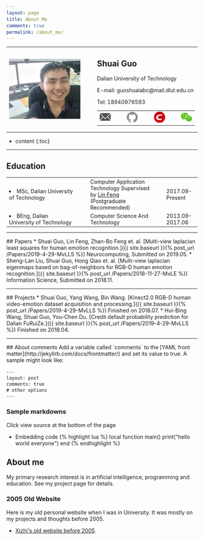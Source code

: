 ```yaml
---
layout: page
title: About Me
comments: true
permalink: /about_me/
---
```


<body>
    <table border="0">
      <tr>
        <td width="40%" align="right">
          <img src="/images/profile.jpg"> 
        </td>
        <td width="6%" align="center">
        </td>
        <td width="54%" align="left">
        <h2>Shuai Guo</h2>
          <p>Dalian University of Technology</p>
          <p>E-mail: guoshuaiabc@mail.dlut.edu.cn</p>
          <p>Tel: 18940976593</p>
          <table border="0">
            <tr>
            <td width="19%" align="left">
            <a href="mailto:{{ site.email }}">
                <span class="icon">
                <svg viewBox="0 0 1493 1024">
                <path fill="#515151" d="M397.414486 467.263863L0 54.928859v911.181055l397.414486-498.846051m1093.29653 498.579159V46.14685l-405.675421 409.894852 405.675421 509.81403m-1444.214665 58.144268h1396.015291L1032.870973 509.318374c-1.092985 0.991312-1.690314 1.486968-2.230453 2.03346-92.338182 93.748895-184.670009 187.5105-277.014546 281.253041-1.080276 1.092985-2.211389 2.224098-3.533138 2.967582-13.382714 7.422132-31.302587 4.657896-41.971901-6.386338A662481.459167 662481.459167 0 0 1 453.804895 525.713151c-1.575932-1.626769-2.503699-3.876285-4.047858-6.310083l-403.260686 504.584223M1429.738966 0H53.613464l679.913022 705.280445L1429.732612 0"/>
                </svg>
                </span> 
            </a>
            </td>
            <td width="8%" align="center">
                <a>　</a>
            </td>
            <td width="19%" align="left">
            <a href="https://github.com/{{ site.github_username }}">
                <span class="icon">
                <svg viewBox="0 0 16 16">
                <path fill="#8a8a8a" d="M7.999,0.431c-4.285,0-7.76,3.474-7.76,7.761 c0,3.428,2.223,6.337,5.307,7.363c0.388,0.071,0.53-0.168,0.53-0.374c0-0.184-0.007-0.672-0.01-1.32 c-2.159,0.469-2.614-1.04-2.614-1.04c-0.353-0.896-0.862-1.135-0.862-1.135c-0.705-0.481,0.053-0.472,0.053-0.472 c0.779,0.055,1.189,0.8,1.189,0.8c0.692,1.186,1.816,0.843,2.258,0.645c0.071-0.502,0.271-0.843,0.493-1.037 C4.86,11.425,3.049,10.76,3.049,7.786c0-0.847,0.302-1.54,0.799-2.082C3.768,5.507,3.501,4.718,3.924,3.65 c0,0,0.652-0.209,2.134,0.796C6.677,4.273,7.34,4.187,8,4.184c0.659,0.003,1.323,0.089,1.943,0.261 c1.482-1.004,2.132-0.796,2.132-0.796c0.423,1.068,0.157,1.857,0.077,2.054c0.497,0.542,0.798,1.235,0.798,2.082 c0,2.981-1.814,3.637-3.543,3.829c0.279,0.24,0.527,0.713,0.527,1.437c0,1.037-0.01,1.874-0.01,2.129 c0,0.208,0.14,0.449,0.534,0.373c3.081-1.028,5.302-3.935,5.302-7.362C15.76,3.906,12.285,0.431,7.999,0.431z"/>
                </svg>
                </span>
                <!-- <span>{{ site.github_username }}</span> -->
            </a>
            </td>
            <td width="8%" align="center">
                <a>　</a>
            </td>
            <td width="19%" align="left">
            <a href="https://blog.csdn.net/qq_30565883">
                <span class="icon">
                <svg viewBox="0 0 1024 1024">
                <path fill="#CE000D" d="
                M512 0c282.784 0 512 229.216 512 512s-229.216 512-512 512S0 794.784 0 512 229.216 0 512 0z m189.952 752l11.2-108.224c-31.904 9.536-100.928 16.128-147.712 16.128-134.464 0-205.728-47.296-195.328-146.304 11.584-110.688 113.152-145.696 232.64-145.696 54.784 0 122.432 8.8 151.296 18.336L768 272.704C724.544 262.24 678.272 256 599.584 256c-203.2 0-388.704 94.88-406.4 263.488C178.336 660.96 303.584 768 535.616 768c80.672 0 138.464-6.432 166.336-16z"/>
                </svg>
                </span>
            </a>
            </td>
            <td width="8%" align="center">
                <a>　</a>
            </td>
            <td width="19%" align="left">
            <a href="https://s2.ax1x.com/2019/04/29/E3uKS0.png">
                <span class="icon">
                <svg viewBox="0 0 1024 1024">
                <path d="M1024 635.904c0-141.824-141.824-257.536-301.568-257.536-168.96 0-302.08 115.712-302.08 257.536 0 142.336 132.608 257.536 302.08 257.536 35.328 0 71.168-9.216 106.496-17.408l97.28 53.248-26.624-88.576c71.168-53.76 124.416-124.928 124.416-204.8z m-399.36-44.032c-17.408 0-35.328-17.408-35.328-35.328 0-17.408 17.92-35.328 35.328-35.328 26.624 0 44.544 17.92 44.544 35.328 0 17.408-17.92 35.328-44.544 35.328z m195.584 0c-17.408 0-35.328-17.408-35.328-35.328 0-17.408 17.408-35.328 35.328-35.328 26.624 0 44.544 17.92 44.544 35.328-0.512 17.408-18.432 35.328-44.544 35.328z" fill="#62C227" p-id="28175"></path><path d="M693.248 347.136c11.776 0 23.552 1.024 34.816 2.048-31.232-145.92-187.392-254.464-365.568-254.464C163.328 94.72 0 230.4 0 402.944c0 99.328 54.272 181.248 144.896 244.736l-36.352 109.056L235.52 693.248c45.568 8.704 81.92 17.92 126.976 17.92 11.264 0 22.528-0.512 33.792-1.536-7.168-24.064-11.264-49.664-11.264-75.776 0-158.208 136.192-286.72 308.224-286.72zM498.176 248.832c27.136 0 45.568 17.92 45.568 45.568 0 27.136-17.92 45.568-45.568 45.568-27.136 0-54.784-17.92-54.784-45.568 0.512-27.648 27.648-45.568 54.784-45.568zM244.224 339.456c-27.136 0-54.784-17.92-54.784-45.568 0-27.136 27.136-45.568 54.784-45.568 27.136 0 45.568 17.92 45.568 45.568 0 27.136-17.92 45.568-45.568 45.568z" fill="#62C227" p-id="28176"></path>
                </svg>
                </span>
            </a>
            </td>
            </tr>
        </table>
        </td>
      </tr>
    </table>
</body>


* content
{:toc}

<hr>

## Education
<table border="0">
    <tr>
        <td width="40%" align="left">
            <li>MSc, Dalian University of Technology</li>
        </td>
        <td width="3%" align="center">
            <a>　</a>
        </td>
        <td width="36%" align="left">
            Computer Application Technology  
            Supervised by <a href="http://faculty.dlut.edu.cn/1995011005/en/index.htm">Lin Feng</a>
            (Postgraduate Recommended)
        </td>
        <td width="3%" align="center">
            <a>　</a>
        </td>
        <td width="18%" align="left">
            2017.09-Present
        </td>
    </tr>
    <tr>
        <td width="40%" align="left">
            <li>BEng, Dalian University of Technology</li>
        </td>
        <td width="3%" align="center">
            <a>　</a>
        </td>
        <td width="36%" align="left">
            Computer Science And Technology
        </td>
        <td width="3%" align="center">
            <a>　</a>
        </td>
        <td width="18%" align="left">
            2013.09-2017.06
        </td>
    </tr>
</table>


<hr>
## Papers
* Shuai Guo, Lin Feng, Zhan-Bo Feng et. al. [Multi-view laplacian least squares for human emotion recognition.]({{ site.baseurl }}{% post_url /Papers/2019-4-29-MvLLS %}) Neurocomputing, Submitted on 2019.05.
* Sheng-Lan Liu, Shuai Guo, Hong Qiao et. al. [Multi-view laplacian eigenmaps based on bag-of-neighbors for RGB-D human emotion recognition.]({{ site.baseurl }}{% post_url /Papers/2018-11-27-MvLE %}) Information Science, Submitted on 2018.11.

<hr>
## Projects
* Shuai Guo, Yang Wang, Bin Wang. [Kinect2.0 RGB-D human video-emotion dataset acquisition and processing.]({{ site.baseurl }}{% post_url /Papers/2019-4-29-MvLLS %}) Finished on 2018.07. 
* Hui-Bing Wang, Shuai Guo, You-Chen Du. [Credit default probability prediction for Dalian FuRuiZe.]({{ site.baseurl }}{% post_url /Papers/2019-4-29-MvLLS %}) Finished on 2018.04. 

<hr>
## About comments
Add a variable called `comments` to the [YAML front matter](http://jekyllrb.com/docs/frontmatter/) and set its value to true. A sample might look like:

    ---
    layout: post
    comments: true
    # other options
    ---

### Sample markdowns
Click view source at the bottom of the page

* Embedding code
{% highlight lua %}
local function main()
	print("hello world everyone")
end
{% endhighlight %}


## About me

My primary research interest is in artificial intelligence, programming and education. See my project page for details.


### 2005 Old Website 
Here is my old personal website when I was in University. It was mostly on my projects and thoughts before 2005.

* [Xizhi's old website before 2005](/oldsite2005/index.htm). 

